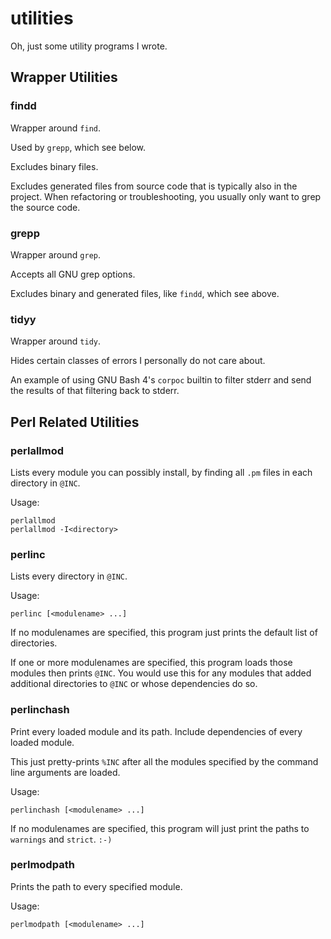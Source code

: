 # utilities

Oh, just some utility programs I wrote.

## Wrapper Utilities

### findd

Wrapper around `find`.

Used by `grepp`, which see below.

Excludes binary files.

Excludes generated files from source code that is typically also in
the project.  When refactoring or troubleshooting, you usually only
want to grep the source code.

### grepp

Wrapper around `grep`.

Accepts all GNU grep options.

Excludes binary and generated files, like `findd`, which see above.

### tidyy

Wrapper around `tidy`.

Hides certain classes of errors I personally do not care about.

An example of using GNU Bash 4's `corpoc` builtin to filter stderr and
send the results of that filtering back to stderr.

## Perl Related Utilities

### perlallmod

Lists every module you can possibly install, by finding all `.pm`
files in each directory in `@INC`.

Usage:

    perlallmod
    perlallmod -I<directory>

### perlinc

Lists every directory in `@INC`.

Usage:

    perlinc [<modulename> ...]

If no modulenames are specified, this program just prints the default
list of directories.

If one or more modulenames are specified, this program loads those
modules then prints `@INC`.  You would use this for any modules that
added additional directories to `@INC` or whose dependencies do so.

### perlinchash

Print every loaded module and its path.  Include dependencies of every
loaded module.

This just pretty-prints `%INC` after all the modules specified by the
command line arguments are loaded.

Usage:

    perlinchash [<modulename> ...]

If no modulenames are specified, this program will just print the
paths to `warnings` and `strict`.  `:-)`

### perlmodpath

Prints the path to every specified module.

Usage:

    perlmodpath [<modulename> ...]
